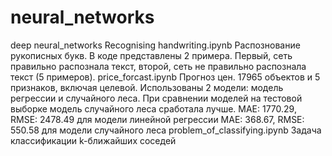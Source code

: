 # neural_networks
deep neural_networks
Recognising handwriting.ipynb
Распознование рукописных букв. В коде представлены 2 примера. Первый, сеть правильно распознала текст, второй, сеть не правильно распознала текст (5 примеров).
price_forcast.ipynb
Прогноз цен. 17965 объектов и 5 признаков, включая целевой. Использованы 2 модели: модель регрессии и случайного леса. При сравнении моделей на тестовой выборке модель случайного леса сработала лучше.
MAE: 1770.29, RMSE: 2478.49 для модели линейной регрессии
MAE:  368.67, RMSE:  550.58 для модели случайного леса
problem_of_classifying.ipynb
Задача классификации k-ближайших соседей



